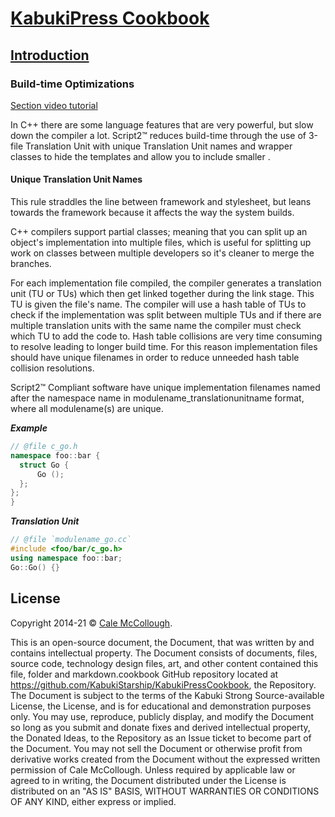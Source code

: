 # [KabukiPress Cookbook](../)

## [Introduction](./)

### Build-time Optimizations

[Section video tutorial](https://www.youtube.com/channel/UCS2vQG4gUE3vXWV_K9XScQw)

In C++ there are some language features that are very powerful, but slow down the compiler a lot. Script2™ reduces build-time through the use of 3-file Translation Unit with unique Translation Unit names and wrapper classes to hide the templates and allow you to include smaller .

#### Unique Translation Unit Names

This rule straddles the line between framework and stylesheet, but leans towards the framework because it affects the way the system builds.

C++ compilers support partial classes; meaning that you can split up an object's implementation into multiple files, which is useful for splitting up work on classes between multiple developers so it's cleaner to merge the branches.

For each implementation file compiled, the compiler generates a translation unit (TU or TUs) which then get linked together during the link stage. This TU is given the file's name. The compiler will use a hash table of TUs to check if the implementation was split between multiple TUs and if there are multiple translation units with the same name the compiler must check which TU to add the code to. Hash table collisions are very time consuming to resolve leading to longer build time. For this reason implementation files should have unique filenames in order to reduce unneeded hash table collision resolutions.

Script2™ Compliant software have unique implementation filenames named after the namespace name in modulename_translationunitname format, where all modulename(s) are unique.

***Example***

```C++
// @file c_go.h
namespace foo::bar {
  struct Go {
      Go ();
  };
};
}
```

***Translation Unit***

```C++
// @file `modulename_go.cc`
#include <foo/bar/c_go.h>
using namespace foo::bar;
Go::Go() {}
```

## License

Copyright 2014-21 © [Cale McCollough](https://cookingwithcale.org).

This is an open-source document, the Document, that was written by and contains intellectual property. The Document consists of documents, files, source code, technology design files, art, and other content contained this file, folder and markdown.cookbook GitHub repository located at <https://github.com/KabukiStarship/KabukiPressCookbook>, the Repository. The Document is subject to the terms of the Kabuki Strong Source-available License, the License, and is for educational and demonstration purposes only. You may use, reproduce, publicly display, and modify the Document so long as you submit and donate fixes and derived intellectual property, the Donated Ideas, to the Repository as an Issue ticket to become part of the Document. You may not sell the Document or otherwise profit from derivative works created from the Document without the expressed written permission of Cale McCollough. Unless required by applicable law or agreed to in writing, the Document distributed under the License is distributed on an "AS IS" BASIS, WITHOUT WARRANTIES OR CONDITIONS OF ANY KIND, either express or implied.
